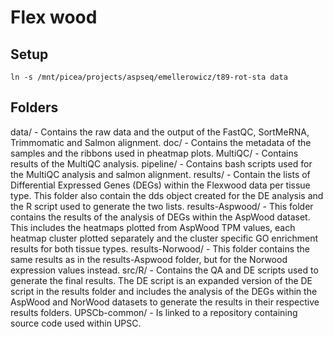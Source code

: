 # Flex wood

## Setup
```{bash}
ln -s /mnt/picea/projects/aspseq/emellerowicz/t89-rot-sta data
```

## Folders
data/             - Contains the raw data and the output of the FastQC, SortMeRNA, Trimmomatic and Salmon alignment.
doc/              - Contains the metadata of the samples and the ribbons used in pheatmap plots.
MultiQC/          - Contains results of the MultiQC analysis.
pipeline/         - Contains bash scripts used for the MultiQC analysis and salmon alignment.
results/          - Contain the lists of Differential Expressed Genes (DEGs) within the Flexwood data per tissue type. 
                    This folder also contain the dds object created for the DE analysis and the R script used to generate the two lists.
results-Aspwood/  - This folder contains the results of the analysis of DEGs within the AspWood dataset. This includes the heatmaps 
                    plotted from AspWood TPM values, each heatmap cluster plotted separately and the cluster specific GO 
                    enrichment results for both tissue types.
results-Norwood/  - This folder contains the same results as in the results-Aspwood folder, but for the Norwood expression values                            instead.
src/R/            - Contains the QA and DE scripts used to generate the final results. The DE script is an expanded version of the DE                        script in the results folder and includes the analysis of the DEGs within the AspWood and NorWood datasets to                            generate the results in their respective results folders.
UPSCb-common/     - Is linked to a repository containing source code used within UPSC. 
    
